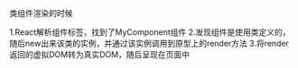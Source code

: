 类组件渲染的时候

1.React解析组件标签，找到了MyComponent组件
2.发现组件是使用类定义的，随后new出来该类的实例，并通过该实例调用到原型上的render方法
3.将render返回的虚拟DOM转为真实DOM，随后呈现在页面中